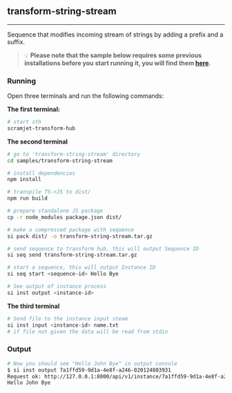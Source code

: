 ## transform-string-stream

----
Sequence that modifies incoming stream of strings by adding a prefix and a suffix.

> :bulb: **Please note that the sample below requires some previous installations before you start running it, you will find them [here](../../README.md#3-install-scramjet-transform-hub).**

### Running

Open three terminals and run the following commands:

**The first terminal:**

```bash
# start sth
scramjet-transform-hub
```

**The second terminal**

```bash
# go to 'transform-string-stream' directory
cd samples/transform-string-stream

# install dependencies
npm install 

# transpile TS->JS to dist/
npm run build 

# prepare standalone JS package
cp -r node_modules package.json dist/

# make a compressed package with sequence
si pack dist/ -o transform-string-stream.tar.gz

# send sequence to transform hub, this will output Sequence ID
si seq send transform-string-stream.tar.gz

# start a sequence, this will output Instance ID
si seq start <sequence-id> Hello Bye

# See output of instance process
si inst output <instance-id>
```

**The third terminal**

```bash
# Send file to the instance input steam
si inst input <instance-id> name.txt
# if file not given the data will be read from stdin
```

<!-- TODO Delete when the issue is solved
Issue created for reading data from stdin https://github.com/scramjetorg/transform-hub/issues/165 ---. ISSUE SOLVED!!! awaits release
-->

### Output

```bash
# Now you should see "Hello John Bye" in output console
$ si inst output 7a1ffd59-9d1a-4e8f-a246-020124803931
Request ok: http://127.0.0.1:8000/api/v1/instance/7a1ffd59-9d1a-4e8f-a246-020124803931/output status: 200 OK
Hello John Bye
```
